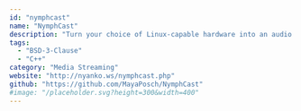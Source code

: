 ```yaml
---
id: "nymphcast"
name: "NymphCast"
description: "Turn your choice of Linux-capable hardware into an audio and video source for a television or powered speakers (alternative to Chromecast)."
tags:
  - "BSD-3-Clause"
  - "C++"
category: "Media Streaming"
website: "http://nyanko.ws/nymphcast.php"
github: "https://github.com/MayaPosch/NymphCast"
#image: "/placeholder.svg?height=300&width=400"
---
```


